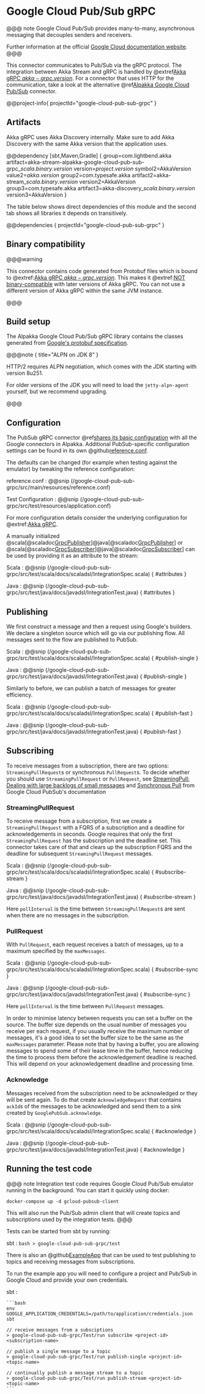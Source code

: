 # Google Cloud Pub/Sub gRPC

@@@ note
Google Cloud Pub/Sub provides many-to-many, asynchronous messaging that decouples senders and receivers.

Further information at the official [Google Cloud documentation website](https://cloud.google.com/pubsub/docs/overview).
@@@

This connector communicates to Pub/Sub via the gRPC protocol. The integration between Akka Stream and gRPC is handled by
@extref[Akka gRPC $akka-grpc.version$](akka-grpc:). For a connector that uses HTTP for the communication, take a
look at the alternative @ref[Alpakka Google Cloud Pub/Sub](google-cloud-pub-sub.md) connector.

@@project-info{ projectId="google-cloud-pub-sub-grpc" }

## Artifacts

Akka gRPC uses Akka Discovery internally. Make sure to add Akka Discovery with the same Akka version that the application uses.

@@dependency [sbt,Maven,Gradle] {
  group=com.lightbend.akka
  artifact=akka-stream-alpakka-google-cloud-pub-sub-grpc_$scala.binary.version$
  version=$project.version$
  symbol2=AkkaVersion
  value2=$akka.version$
  group2=com.typesafe.akka
  artifact2=akka-stream_$scala.binary.version$
  version2=AkkaVersion
  group3=com.typesafe.akka
  artifact3=akka-discovery_$scala.binary.version$
  version3=AkkaVersion
}

The table below shows direct dependencies of this module and the second tab shows all libraries it depends on transitively.

@@dependencies { projectId="google-cloud-pub-sub-grpc" }

## Binary compatibility

@@@warning

This connector contains code generated from Protobuf files which is bound to @extref:[Akka gRPC $akka-grpc.version$](akka-grpc:). This makes it @extref:[NOT binary-compatible](akka-grpc:/binary-compatibility.html) with later versions of Akka gRPC.
You can not use a different version of Akka gRPC within the same JVM instance.

@@@

## Build setup

The Alpakka Google Cloud Pub/Sub gRPC library contains the classes generated from [Google's protobuf specification](https://github.com/googleapis/java-pubsub/tree/master/proto-google-cloud-pubsub-v1/).

@@@note { title="ALPN on JDK 8" }

HTTP/2 requires ALPN negotiation, which comes with the JDK starting with
version 8u251.

For older versions of the JDK you will need to load the `jetty-alpn-agent`
yourself, but we recommend upgrading.

@@@

## Configuration

The PubSub gRPC connector @ref[shares its basic configuration](google-common.md) with all the Google connectors in Alpakka.
Additional PubSub-specific configuration settings can be found in its own @github[reference.conf](/google-cloud-pub-sub-grpc/src/main/resources/reference.conf).

The defaults can be changed (for example when testing against the emulator) by tweaking the reference configuration:

reference.conf
: @@snip (/google-cloud-pub-sub-grpc/src/main/resources/reference.conf)

Test Configuration
: @@snip (/google-cloud-pub-sub-grpc/src/test/resources/application.conf)

For more configuration details consider the underlying configuration for @extref:[Akka gRPC](akka-grpc:/client/configuration.html).

A manually initialized @scala[@scaladoc[GrpcPublisher](akka.stream.alpakka.googlecloud.pubsub.grpc.scaladsl.GrpcPublisher)]@java[@scaladoc[GrpcPublisher](akka.stream.alpakka.googlecloud.pubsub.grpc.javadsl.GrpcPublisher)] or @scala[@scaladoc[GrpcSubscriber](akka.stream.alpakka.googlecloud.pubsub.grpc.scaladsl.GrpcSubscriber)]@java[@scaladoc[GrpcSubscriber](akka.stream.alpakka.googlecloud.pubsub.grpc.javadsl.GrpcSubscriber)] can be used by providing it as an attribute to the stream:

Scala
: @@snip (/google-cloud-pub-sub-grpc/src/test/scala/docs/scaladsl/IntegrationSpec.scala) { #attributes }

Java
: @@snip (/google-cloud-pub-sub-grpc/src/test/java/docs/javadsl/IntegrationTest.java) { #attributes }

## Publishing

We first construct a message and then a request using Google's builders. We declare a singleton source which will go via our publishing flow. All messages sent to the flow are published to PubSub.

Scala
: @@snip (/google-cloud-pub-sub-grpc/src/test/scala/docs/scaladsl/IntegrationSpec.scala) { #publish-single }

Java
: @@snip (/google-cloud-pub-sub-grpc/src/test/java/docs/javadsl/IntegrationTest.java) { #publish-single }


Similarly to before, we can publish a batch of messages for greater efficiency.

Scala
: @@snip (/google-cloud-pub-sub-grpc/src/test/scala/docs/scaladsl/IntegrationSpec.scala) { #publish-fast }

Java
: @@snip (/google-cloud-pub-sub-grpc/src/test/java/docs/javadsl/IntegrationTest.java) { #publish-fast }

## Subscribing

To receive messages from a subscription, there are two options: `StreamingPullRequest`s or synchronous `PullRequest`s.
To decide whether you should use `StreamingPullRequest` or `PullRequest`, see [StreamingPull: Dealing with large backlogs of small messages](https://cloud.google.com/pubsub/docs/pull#streamingpull_dealing_with_large_backlogs_of_small_messages) and [Synchronous Pull](https://cloud.google.com/pubsub/docs/pull#synchronous_pull) from Google Cloud PubSub's documentation

### StreamingPullRequest
To receive message from a subscription, first we create a `StreamingPullRequest` with a FQRS of a subscription and
a deadline for acknowledgements in seconds. Google requires that only the first `StreamingPullRequest` has the subscription
and the deadline set. This connector takes care of that and clears up the subscription FQRS and the deadline for subsequent
`StreamingPullRequest` messages.

Scala
: @@snip (/google-cloud-pub-sub-grpc/src/test/scala/docs/scaladsl/IntegrationSpec.scala) { #subscribe-stream }

Java
: @@snip (/google-cloud-pub-sub-grpc/src/test/java/docs/javadsl/IntegrationTest.java) { #subscribe-stream }

Here `pollInterval` is the time between `StreamingPullRequest`s are sent when there are no messages in the subscription.

### PullRequest

With `PullRequest`, each request receives a batch of messages, up to a maximum specified by the `maxMessages`.

Scala
: @@snip (/google-cloud-pub-sub-grpc/src/test/scala/docs/scaladsl/IntegrationSpec.scala) { #subscribe-sync }

Java
: @@snip (/google-cloud-pub-sub-grpc/src/test/java/docs/javadsl/IntegrationTest.java) { #subscribe-sync }

Here `pollInterval` is the time between `PullRequest` messages.

In order to minimise latency between requests you can set a buffer on the source. The buffer size depends on the usual
number of messages you receive per each request, if you usually receive the maximum number of messages, it's a good idea
to set the buffer size to be the same as the `maxMessages` parameter. Please note that by having a buffer, you are allowing
messages to spend some of their lease time in the buffer, hence reducing the time to process them before the acknowledgement
deadline is reached. This will depend on your acknowledgement deadline and processing time.

### Acknowledge

Messages received from the subscription need to be acknowledged or they will be sent again. To do that create
`AcknowledgeRequest` that contains `ackId`s of the messages to be acknowledged and send them to a sink
created by `GooglePubSub.acknowledge`.

Scala
: @@snip (/google-cloud-pub-sub-grpc/src/test/scala/docs/scaladsl/IntegrationSpec.scala) { #acknowledge }

Java
: @@snip (/google-cloud-pub-sub-grpc/src/test/java/docs/javadsl/IntegrationTest.java) { #acknowledge }

## Running the test code

@@@ note
Integration test code requires Google Cloud Pub/Sub emulator running in the background. You can start it quickly using docker:

`docker-compose up -d gcloud-pubsub-client`

This will also run the Pub/Sub admin client that will create topics and subscriptions used by the
integration tests.
@@@

Tests can be started from sbt by running:

sbt
:   ```bash
    > google-cloud-pub-sub-grpc/test
    ```

There is also an @github[ExampleApp](/google-cloud-pub-sub-grpc/src/test/scala/docs/scaladsl/ExampleApp.scala) that can be used
to test publishing to topics and receiving messages from subscriptions.

To run the example app you will need to configure a project and Pub/Sub in Google Cloud and provide your own credentials.

sbt
:   &#9;

    ```bash
    env GOOGLE_APPLICATION_CREDENTIALS=/path/to/application/credentials.json sbt

    // receive messages from a subsciptions
    > google-cloud-pub-sub-grpc/Test/run subscribe <project-id> <subscription-name>

    // publish a single message to a topic
    > google-cloud-pub-sub-grpc/Test/run publish-single <project-id> <topic-name>

    // continually publish a message stream to a topic
    > google-cloud-pub-sub-grpc/Test/run publish-stream <project-id> <topic-name>
    ```
